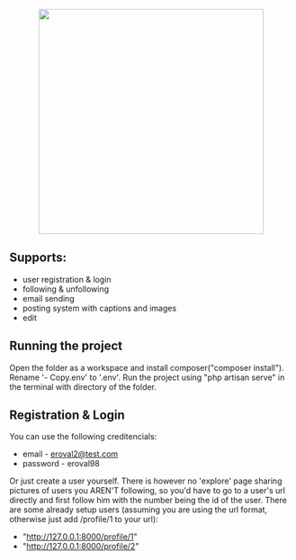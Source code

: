 <p align="center"><img src="https://res.cloudinary.com/dtfbvvkyp/image/upload/v1566331377/laravel-logolockup-cmyk-red.svg" width="400"></p>

## Supports:
- user registration & login
- following & unfollowing
- email sending
- posting system with captions and images
- edit

## Running the project
Open the folder as a workspace and install composer("composer install"). Rename '- Copy.env' to '.env'.
Run the project using "php artisan serve" in the terminal with directory of the folder.

## Registration & Login
You can use the following creditencials:
- email - eroval2@test.com
- password - eroval98

Or just create a user yourself. There is however no 'explore' page sharing pictures of users you AREN'T following, so you'd have to go to a user's url directly and first follow him with the number being the id of the user. There are some already setup users (assuming you are using the url format, otherwise just add /profile/1 to your url): 
- "http://127.0.0.1:8000/profile/1" 
- "http://127.0.0.1:8000/profile/2" 

